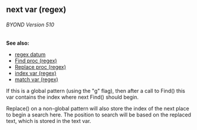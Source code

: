## next var (regex) 
###### BYOND Version 510
**See also:**
*   [regex datum](/regex)
*   [Find proc (regex)](/regex/proc/Find)
*   [Replace proc (regex)](/regex/proc/Replace)
*   [index var (regex)](/regex/var/index)
*   [match var (regex)](/regex/var/match)


If this is a global pattern (using the \"g\" flag), then after
a call to Find() this var contains the index where next Find() should
begin. 

Replace() on a non-global pattern will also store the
index of the next place to begin a search here. The position to search
will be based on the replaced text, which is stored in the text var.